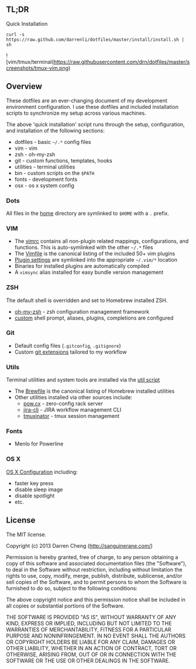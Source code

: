## TL;DR

Quick Installation

    curl -s https://raw.github.com/darrenli/dotfiles/master/install/install.sh | sh

![vim/tmux/terminal(https://raw.githubusercontent.com/drn/dotfiles/master/screenshots/tmux-vim.png)

## Overview

These dotfiles are an ever-changing document of my development environment
configuration. I use these dotfiles and included installation scripts to
synchronize my setup across various machines.

The above 'quick installation' script runs through the setup, configuration,
and installation of the following sections:

  * dotfiles - basic `~/.*` config files
  * vim - vim
  * zsh - oh-my-zsh
  * git - custom functions, templates, hooks
  * utilities - terminal utilities
  * bin - custom scripts on the `$PATH`
  * fonts - development fonts
  * osx - os x system config

### Dots

All files in the [home](https://github.com/darrenli/dotfiles/tree/master/home)
directory are symlinked to `$HOME` with a `.` prefix.

### VIM

  * The [vimrc](https://github.com/darrenli/dotfiles/blob/master/home/vimrc)
    contains all non-plugin related mappings, configurations, and functions.
    This is auto-symlinked with the other `~/.*` files
  * The [Vimfile](https://github.com/darrenli/dotfiles/blob/master/Vimfile)
    is the canonical listing of the included 50+ vim plugins
  * [Plugin settings](https://github.com/darrenli/dotfiles/tree/master/vim/plugin/settings)
    are symlinked into the appropriate `~/.vim/*` location
  * Binaries for installed plugins are automatically compiled
  * A `vimsync` alias installed for easy bundle version management

### ZSH

The default shell is overridden and set to Homebrew installed ZSH.

  * [oh-my-zsh](https://github.com/robbyrussell/oh-my-zsh) - zsh configuration management framework
  * [custom](https://github.com/darrenli/dotfiles/tree/master/zsh) shell prompt,
    aliases, plugins, completions are configured

### Git

  * Default config files (`.gitconfig`, `.gitignore`)
  * Custom [git extensions](https://github.com/darrenli/dotfiles/tree/master/git/functions)
    tailored to my workflow

### Utils

Terminal utilities and system tools are installed via the
[util script](https://github.com/darrenli/dotfiles/blob/master/install/utils.sh)

  * The [Brewfile](https://github.com/darrenli/dotfiles/blob/master/Brewfile)
    is the canonical listing of Homebrew installed utilities
  * Other utilities installed via other sources include:
    * [pow.cx](http://pow.cx) - zero-config rack server
    * [jira-cli](http://rubygems.org/gems/jira-cli) - JIRA workflow management
      CLI
    * [tmuxinator](https://github.com/tmuxinator/tmuxinator) - tmux session
      management

### Fonts

  * Menlo for Powerline

### OS X

[OS X Configuration](https://github.com/darrenli/dotfiles/blob/master/install/osx.sh)
including:

  * faster key press
  * disable sleep image
  * disable spotlight
  * etc.

## License

The MIT license.

Copyright (c) 2013 Darren Cheng (http://sanguinerane.com/)

Permission is hereby granted, free of charge, to any person obtaining a copy
of this software and associated documentation files (the "Software"), to deal
in the Software without restriction, including without limitation the rights
to use, copy, modify, merge, publish, distribute, sublicense, and/or sell
copies of the Software, and to permit persons to whom the Software is furnished
to do so, subject to the following conditions:

The above copyright notice and this permission notice shall be included in all
copies or substantial portions of the Software.

THE SOFTWARE IS PROVIDED "AS IS", WITHOUT WARRANTY OF ANY KIND, EXPRESS OR
IMPLIED, INCLUDING BUT NOT LIMITED TO THE WARRANTIES OF MERCHANTABILITY,
FITNESS FOR A PARTICULAR PURPOSE AND NONINFRINGEMENT. IN NO EVENT SHALL THE
AUTHORS OR COPYRIGHT HOLDERS BE LIABLE FOR ANY CLAIM, DAMAGES OR OTHER
LIABILITY, WHETHER IN AN ACTION OF CONTRACT, TORT OR OTHERWISE, ARISING FROM,
OUT OF OR IN CONNECTION WITH THE SOFTWARE OR THE USE OR OTHER DEALINGS IN THE
SOFTWARE.
